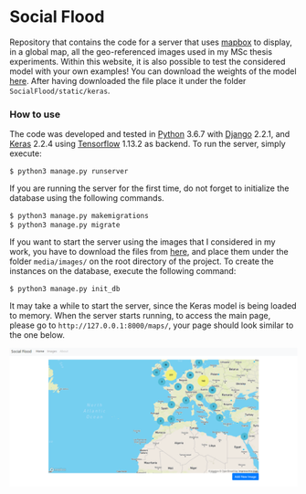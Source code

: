 # Social Flood

Repository that contains the code for a server that uses [mapbox](https://www.mapbox.com/) to display, in a global map, 
all the geo-referenced images used in my MSc thesis experiments. Within this website, it is also possible to test the 
considered model with your own examples! You can download the weights of the model [here](https://drive.google.com/open?id=1rEMXj6tbNQLKAwR7GXh7cjJIRc-vo_rQ).
After having downloaded the file place it under the folder `SocialFlood/static/keras`.

### How to use

The code was developed and tested in [Python](https://www.python.org/) 3.6.7 with [Django](https://www.djangoproject.com/) 2.2.1, and [Keras](https://keras.io/) 2.2.4 using [Tensorflow](https://www.tensorflow.org/) 1.13.2 as backend.
To run the server, simply execute:

```console
$ python3 manage.py runserver
```

If you are running the server for the first time, do not forget to initialize the database using the following commands.

```console
$ python3 manage.py makemigrations
$ python3 manage.py migrate
```

If you want to start the server using the images that I considered in my work, you have to download the files from [here](https://drive.google.com/drive/folders/1VEpp3OSyG7naXkFnWDRBksZuPkoD5DCQ),
and place them under the folder `media/images/` on the root directory of the project. To create the instances on the database, 
execute the following command:

```console
$ python3 manage.py init_db
```

It may take a while to start the server, since the Keras model is being loaded to memory.
When the server starts running, to access the main page, please go to `http://127.0.0.1:8000/maps/`, your page should look similar to the one below.

![screenshot](readme/mainpage.png)
